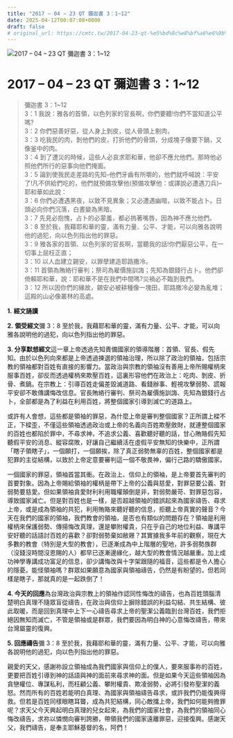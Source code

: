 ```yaml
---
title: "2017 – 04 – 23 QT 彌迦書 3：1~12"
date: 2025-04-12T00:07:08+0800
draft: false
# original_url: https://cmtc.tw/2017-04-23-qt-%e5%bd%8c%e8%bf%a6%e6%9b%b8-3%ef%bc%9a112
---
```


![2017 – 04 – 23 QT 彌迦書 3：1~12](/images/qt.jpg   "2017 – 04 – 23 QT 彌迦書 3：1~12")

# 2017 – 04 – 23 QT 彌迦書 3：1~12

> 彌迦書 3：1~12  
> 3：1 我說：雅各的首領，以色列家的官長啊，你們要聽!你們不當知道公平嗎?  
> 3：2 你們惡善好惡，從人身上剝皮，從人骨頭上剔肉，  
> 3：3 吃我民的肉，剝他們的皮，打折他們的骨頭，分成塊子像要下鍋，又像釜中的肉。  
> 3：4 到了遭災的時候，這些人必哀求耶和華，他卻不應允他們。那時他必照他們所行的惡事向他們掩面。  
> 3：5 論到使我民走差路的先知–他們牙齒有所嚼的，他們就呼喊說：平安了!凡不供給們吃的，他們就預備攻擊他(預備攻擊他：或譯說必遭遇刀兵)–耶和華如此說：  
> 3：6 你們必遭遇黑夜，以致不見異象；又必遭遇幽暗，以致不能占卜。日頭必向你們沉落，白晝變為黑暗。  
> 3：7 先見必抱愧，占卜的必蒙羞，都必摀著嘴唇，因為神不應允他們。  
> 3：8 至於我，我藉耶和華的靈，滿有力量、公平、才能，可以向雅各說明他的過犯，向以色列指出他的罪惡。  
> 3：9 雅各家的首領、以色列家的官長啊，當聽我的話!你們厭惡公平，在一切事上屈枉正直；  
> 3：10 以人血建立錫安，以罪孽建造耶路撒冷。  
> 3：11 首領為賄絡行審判；祭司為雇價施訓誨；先知為銀錢行占卜。他們卻倚賴耶和華，說：耶和華不是在我們中間嗎?災禍必不臨到我們。  
> 3：12 所以因你們的緣故，錫安必被耕種像一塊田，耶路撒冷必變為亂堆；這殿的山必像叢林的高處。

**1.** **經文誦讀**

**2.** **領受經文**彌 3：8 至於我，我藉耶和華的靈，滿有力量、公平、才能，可以向雅各說明他的過犯，向以色列指出他的罪惡。

**3. 分享默想經文**這一章上帝透過先知責備國家的領導階層：首領、官長、假先知。由於以色列向來都是上帝透過揀選的領袖治理，所以除了政治的領袖，包括宗教的領袖都對百姓有直接的影響力。當政治與宗教的領袖沒有善用上帝所賜權柄來服事百姓，卻反而透過權柄來欺壓百姓，這裏形容他們在政治上：吃肉、剝皮、折骨、煮鍋。在宗教上：引導百姓走偏差毀滅道路、看錢辦事、輕視攻擊弱勢、謊報平安卻不敢傳講悔改信息。官長賄絡行審判、祭司為雇價施訓誨、先知為銀錢行占卜，全部都是為了利益在利用百姓，將整個國家引導到滅亡的道路上。

或許有人會想，這些都是領袖的罪惡，為什麼上帝是審判整個國家？正所謂上樑不正，下樑歪，不僅這些領袖透過政治或上帝的名義向百姓欺壓斂財，就連整個國家的百姓也都陷於罪中，不尋求神，不追求公義、喜歡聽好聽的話，甘心賄賂假先知聽假平安的消息、縱容腐敗，好讓自己繼續活在虛假平安無知的快樂中，正所謂「瞎子領瞎子」，一個願打，一個願挨，除了真正弱勢無辜的百姓，整個國家都是犯罪的主從結構，以致於上帝定意要審判這一個不敬畏神，偏行己路的驕傲國家。

一個國家的罪惡，領袖首當其衝。在政治上、信仰上的領袖，是上帝要首先審判的首要對象。因為上帝賜給領袖的權柄是帶下上帝的公義與慈愛，對罪惡要公義、對弱勢要慈愛。但如果領袖貪愛財利利用職權顛倒是非，對弱勢嚴苛、對罪惡包容，導致國家滅亡。但是對百姓也是一樣，是否超越領袖的錯誤起來為國家禱告、尋求上帝，或是成為領袖的共犯，利用賄賂來聽好聽的信息，拒聽上帝真實的聲音？今天在我們的國家的領袖，我們教會的領袖，是否也有類似的問題存在？領袖是利用權柄來保護弱勢、傳揚悔改真理，還是攀附權貴，只在乎自己的地位利益、專講平安好聽的話語討百姓的喜歡？卻對弱勢棄如敝屜？其實據我多年前的觀察，現在大多數的教會（特別是大型的教會），已逐漸成為中上階層的聖地，許多弱勢族群（沒錢沒時間沒恩賜的人）都早已逐漸邊緣化，越大型的教會情況越嚴重。加上成功神學專講成功富足的信息，卻少講悔改與十字架跟隨的福音，這些都是令人擔心的隱憂。能怪領袖嗎？群眾如果願意為國家與領袖禱告，仍然是有盼望的，但若同樣是瞎子，那就真的是一起跌倒了！

**4. 今天的回應**為台灣政治與宗教上的領袖作認同性悔改的禱告，也為百姓頭腦清楚明白真理不隨眾盲從禱告，在政治與信仰上摒除錯誤的利益勾結、共生結構、彼此取暖，而是回到真理中上下一心禱告尋求上帝的聖潔公義臨到台灣百姓，我們拒絕因無知而滅亡，不管是領袖或是群眾，我們要因為明白神的心意悔改禱告，帶來台灣屬靈的復興。

**5. 回應禱告**彌 3：8 至於我，我藉耶和華的靈，滿有力量、公平、才能，可以向雅各說明他的過犯，向以色列指出他的罪惡。

親愛的天父，感謝祢設立領袖成為我們國家與信仰上的僕人，要來服事祢的百姓，更要把百姓引導到神的話語與神的面前來尋求神的面。但是如果今天這些領袖因為貪戀權位、專謀私利，而枉顧公義、攀附權貴、欺凌弱勢，必將引發祢聖潔的義怒。然而所有的百姓若能明白真理、為國家與領袖禱告尋求，或許我們仍能復興得救。但若是百姓同樣眼瞎耳聾，成為共犯結構，同心敵擋上帝，我們如何能夠擔罪呢？求天父今天興起明白真理的兒女起來，為我們的國家社會，為我們的領袖同心悔改禱告，求祢以憐憫向審判誇勝，帶領我們的國家遠離罪惡，迎接復興。感謝天父，我們禱告，是奉主耶穌基督的名，阿們！